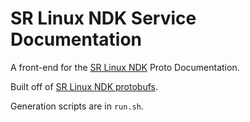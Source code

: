 # SR Linux NDK Service Documentation

A front-end for the [SR Linux NDK](https://learn.srlinux.dev/ndk/) Proto Documentation.

Built off of [SR Linux NDK protobufs](https://github.com/nokia/srlinux-ndk-protobufs).

Generation scripts are in `run.sh`.
